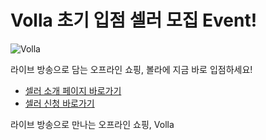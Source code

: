 # Volla 초기 입점 셀러 모집 Event!

![Volla](../image/dist/event_landing.png)

라이브 방송으로 담는 오프라인 쇼핑, 볼라에 지금 바로 입점하세요!

- [셀러 소개 페이지 바로가기](https://volla.live/seller/)
- [셀러 신청 바로가기](https://volla.live/sellerform-app/)

라이브 방송으로 만나는 오프라인 쇼핑, Volla
